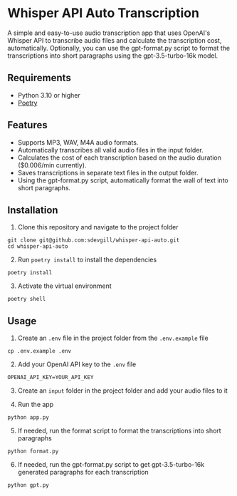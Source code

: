 # Whisper API Auto Transcription

A simple and easy-to-use audio transcription app that uses OpenAI's Whisper API
to transcribe audio files and calculate the transcription cost, automatically.
Optionally, you can use the gpt-format.py script to format the transcriptions
into short paragraphs using the gpt-3.5-turbo-16k model.

## Requirements

- Python 3.10 or higher
- [Poetry](https://python-poetry.org/)

## Features

- Supports MP3, WAV, M4A audio formats.
- Automatically transcribes all valid audio files in the input folder.
- Calculates the cost of each transcription based on the audio duration ($0.006/min currently).
- Saves transcriptions in separate text files in the output folder.
- Using the gpt-format.py script, automatically format the wall of text into short paragraphs.

## Installation

1. Clone this repository and navigate to the project folder

```
git clone git@github.com:sdevgill/whisper-api-auto.git
cd whisper-api-auto
```

2. Run `poetry install` to install the dependencies

```
poetry install
```

3. Activate the virtual environment

```
poetry shell
```

## Usage

1. Create an `.env` file in the project folder from the `.env.example` file

```
cp .env.example .env
```

2. Add your OpenAI API key to the `.env` file

```
OPENAI_API_KEY=YOUR_API_KEY
```

3. Create an `input` folder in the project folder and add your audio files to it

4. Run the app

```
python app.py
```

5. If needed, run the format script to format the transcriptions into short paragraphs

```
python format.py
```

6. If needed, run the gpt-format.py script to get gpt-3.5-turbo-16k generated paragraphs for each transcription

```
python gpt.py
```

